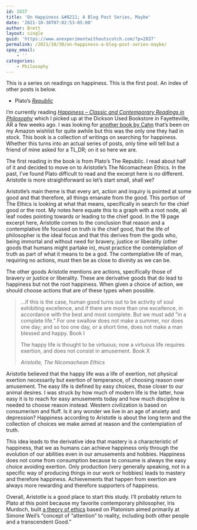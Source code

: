 ```yaml
---
id: 2837
title: 'On Happiness &#8211; A Blog Post Series, Maybe'
date: '2021-10-30T07:02:53-05:00'
author: Brett
layout: single
guid: 'https://www.anexperimentwithoutscotch.com/?p=2837'
permalink: /2021/10/30/on-happiness-a-blog-post-series-maybe/
spay_email:
    - ''
categories:
    - Philosophy
---
```


This is a series on readings on happiness. This is the first post. An index of other posts is below.

- Plato’s *[Republic](https://www.anexperimentwithoutscotch.com/2021/11/18/on-happiness-plato-edition/)*

I’m currently reading *[Happiness – Classic and Contemporary Readings in Philosophy](https://www.goodreads.com/book/show/796741.Happiness?from_search=true&from_srp=true&qid=TXzE6O7fPJ&rank=1)* which I picked up at the Dickson Used Bookstore in Fayetteville, AR a few weeks ago. I was looking for [another book by Cahn](https://www.amazon.com/dp/0190491000/?coliid=ITS16AN36KUQ7&colid=DKUPKAQ9TWEL&psc=1&ref_=lv_ov_lig_dp_it) that’s been on my Amazon wishlist for quite awhile but this was the only one they had in stock. This book is a collection of writings on searching for happiness. Whether this turns into an actual series of posts, only time will tell but a friend of mine asked for a TL,DR; on it so here we are.

The first reading in the book is from Plato’s The Republic. I read about half of it and decided to move on to Aristotle’s The Nicomachean Ethics. In the past, I’ve found Plato difficult to read and the excerpt here is no different. Aristotle is more straightforward so let’s start small, shall we?

Aristotle’s main theme is that every art, action and inquiry is pointed at some good and that therefore, all things emanate from the good. This portion of The Ethics is looking at what that means, specifically in search for the chief good or the root. My notes here equate this to a graph with a root node, all leaf nodes pointing towards or leading to the chief good. In the 19 page excerpt here, Aristotle comes to the conclusion that reason and a contemplative life focused on truth is the chief good, that the life of philosopher is the ideal focus and that this derives from the gods who, being immortal and without need for bravery, justice or liberality (other goods that humans might partake in), must practice the contemplation of truth as part of what it means to be a god. The contemplative life of man, requiring no actions, must then be as close to divinity as we can be.

The other goods Aristotle mentions are actions, specifically those of bravery or justice or liberality. These are derivative goods that do lead to happiness but not the root happiness. When given a choice of action, we should choose actions that are of these types when possible.

> …if this is the case, human good turns out to be activity of soul exhibiting excellence, and if there are more than one excellence, in accordance with the best and most complete. But we must add “in a complete life.” For one swallow does not make a summer, nor does one day; and so too one day, or a short time, does not make a man blessed and happy. Book I
> 
> The happy life is thought to be virtuous; now a virtuous life requires exertion, and does not consist in amusement. Book X
> 
> <cite>Aristotle, The Nicomachean Ethics</cite>

Aristotle believed that the happy life was a life of exertion, not physical exertion necessarily but exertion of temperance, of choosing reason over amusement. The easy life is defined by easy choices, those closer to our animal desires. I was struck by how much of modern life is the latter, how easy it is to reach for easy amusements today and how much discipline is needed to choose reason instead. Western civilization is based on consumerism and fluff. Is it any wonder we live in an age of anxiety and depression? Happiness according to Aristotle is about the long term and the collection of choices we make aimed at reason and the contemplation of truth.

This idea leads to the derivative idea that mastery is a characteristic of happiness, that we as humans can achieve happiness only through the evolution of our abilities even in our amusements and hobbies. Happiness does not come from consumption because to consume is always the easy choice avoiding exertion. Only production (very generally speaking, not in a specific way of producing things in our work or hobbies) leads to mastery and therefore happiness. Achievements that happen from exertion are always more rewarding and therefore supporters of happiness.

Overall, Aristotle is a good place to start this study. I’ll probably return to Plato at this point because my favorite contemporary philosopher, Iris Murdoch, built [a theory of ethics](https://en.wikipedia.org/wiki/The_Sovereignty_of_Good) based on Platonism aimed primarily at Simone Weil’s “concept of “attention” to reality, including both other people and a transcendent Good.”